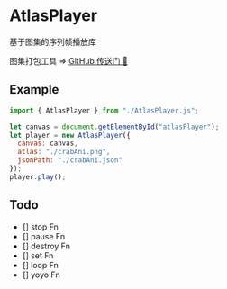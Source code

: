 # AtlasPlayer

基于图集的序列帧播放库

图集打包工具 => [GitHub 传送门 🚪](https://github.com/zenoslin/atlas-electron)

## Example

```js
import { AtlasPlayer } from "./AtlasPlayer.js";

let canvas = document.getElementById("atlasPlayer");
let player = new AtlasPlayer({
  canvas: canvas,
  atlas: "./crabAni.png",
  jsonPath: "./crabAni.json"
});
player.play();
```

## Todo

- [] stop Fn
- [] pause Fn
- [] destroy Fn
- [] set Fn
- [] loop Fn
- [] yoyo Fn
